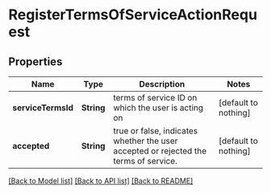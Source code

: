 # RegisterTermsOfServiceActionRequest


## Properties
Name | Type | Description | Notes
------------ | ------------- | ------------- | -------------
**serviceTermsId** | **String** | terms of service ID on which the user is acting on | [default to nothing]
**accepted** | **String** | true or false, indicates whether the user accepted or rejected the terms of service. | [default to nothing]


[[Back to Model list]](../README.md#models) [[Back to API list]](../README.md#api-endpoints) [[Back to README]](../README.md)


